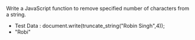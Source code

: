 Write a JavaScript function to remove specified number of characters from a string.

- Test Data : document.write(truncate_string("Robin Singh",4));
- "Robi"
